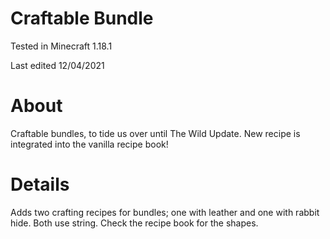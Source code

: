 # Craftable Bundle

Tested in Minecraft 1.18.1

Last edited 12/04/2021

# About

Craftable bundles, to tide us over until The Wild Update.  New recipe is integrated into the vanilla recipe book!

# Details

Adds two crafting recipes for bundles; one with leather and one with rabbit hide.  Both use string.  Check the recipe book for the shapes.
